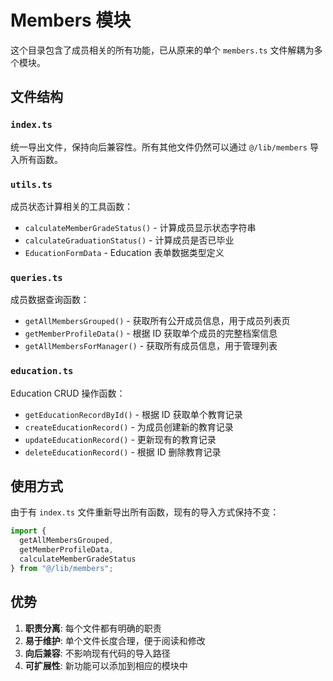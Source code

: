 # Members 模块

这个目录包含了成员相关的所有功能，已从原来的单个 `members.ts` 文件解耦为多个模块。

## 文件结构

### `index.ts`
统一导出文件，保持向后兼容性。所有其他文件仍然可以通过 `@/lib/members` 导入所有函数。

### `utils.ts`
成员状态计算相关的工具函数：
- `calculateMemberGradeStatus()` - 计算成员显示状态字符串
- `calculateGraduationStatus()` - 计算成员是否已毕业
- `EducationFormData` - Education 表单数据类型定义

### `queries.ts`
成员数据查询函数：
- `getAllMembersGrouped()` - 获取所有公开成员信息，用于成员列表页
- `getMemberProfileData()` - 根据 ID 获取单个成员的完整档案信息
- `getAllMembersForManager()` - 获取所有成员信息，用于管理列表

### `education.ts`
Education CRUD 操作函数：
- `getEducationRecordById()` - 根据 ID 获取单个教育记录
- `createEducationRecord()` - 为成员创建新的教育记录
- `updateEducationRecord()` - 更新现有的教育记录
- `deleteEducationRecord()` - 根据 ID 删除教育记录

## 使用方式

由于有 `index.ts` 文件重新导出所有函数，现有的导入方式保持不变：

```typescript
import { 
  getAllMembersGrouped, 
  getMemberProfileData, 
  calculateMemberGradeStatus 
} from "@/lib/members";
```

## 优势

1. **职责分离**: 每个文件都有明确的职责
2. **易于维护**: 单个文件长度合理，便于阅读和修改
3. **向后兼容**: 不影响现有代码的导入路径
4. **可扩展性**: 新功能可以添加到相应的模块中
